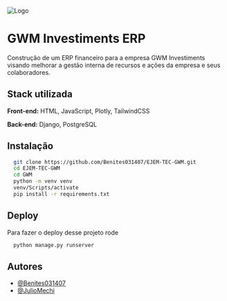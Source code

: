 
![Logo](https://img.irroba.com.br/filters:fill(transparent):quality(80)/gwminves/catalog/logos/logo-preto.png)


# GWM Investiments ERP

Construção de um ERP financeiro para a empresa GWM Investiments visando melhorar a gestão interna de recursos e ações da empresa e seus colaboradores.


## Stack utilizada

**Front-end:** HTML, JavaScript, Plotly, TailwindCSS

**Back-end:** Django, PostgreSQL


## Instalação

```bash
  git clone https://github.com/Benites031407/EJEM-TEC-GWM.git
  cd EJEM-TEC-GWM
  cd GWM
  python -m venv venv
  venv/Scripts/activate
  pip install -r requirements.txt
```
    
## Deploy

Para fazer o deploy desse projeto rode

```bash
  python manage.py runserver
```


## Autores

- [@Benites031407](https://github.com/Benites031407)
- [@JulioMechi](https://github.com/JulioMechi)


